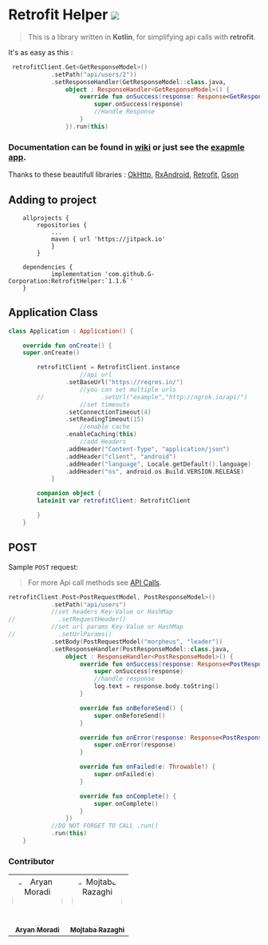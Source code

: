 # Retrofit Helper [![](https://jitpack.io/v/G-Corporation/RetrofitHelper.svg)](https://jitpack.io/#G-Corporation/RetrofitHelper)
 
> This is a library written in __Kotlin__, for simplifying api calls with __retrofit__.  

It's as easy as this :
```kotlin
 retrofitClient.Get<GetResponseModel>()
            .setPath("api/users/2"))
            .setResponseHandler(GetResponseModel::class.java,
                object : ResponseHandler<GetResponseModel>() {
                    override fun onSuccess(response: Response<GetResponseModel>) {
                        super.onSuccess(response)
                        //Handle Response
                    }
                }).run(this)
```  

### Documentation can be found in [wiki](https://github.com/G-Corporation/RetrofitHelper/wiki) or just see the [exapmle app](https://github.com/G-Corporation/RetrofitHelper/tree/master/app).  
Thanks to these beautifull libraries : [OkHttp](https://square.github.io/okhttp/), [RxAndroid](https://github.com/ReactiveX/RxAndroid), [Retrofit](https://square.github.io/retrofit/), [Gson](https://github.com/square/retrofit/tree/master/retrofit-converters/gson)
  

## Adding to project  

```
	allprojects {
		repositories {
			...
			maven { url 'https://jitpack.io' 
			}
		}

	dependencies {
	        implementation 'com.github.G-Corporation:RetrofitHelper:`1.1.6`'
	}
```  

## Application Class  

```kotlin
class Application : Application() {

	override fun onCreate() {
	super.onCreate()

		retrofitClient = RetrofitClient.instance
				    //api url
				.setBaseUrl("https://reqres.in/")
				    //you can set multiple urls
		//                .setUrl("example","http://ngrok.io/api/")
				    //set timeouts
				.setConnectionTimeout(4)
				.setReadingTimeout(15)
				    //enable cache
				.enableCaching(this)
				    //add Headers
				.addHeader("Content-Type", "application/json")
				.addHeader("client", "android")
				.addHeader("language", Locale.getDefault().language)
				.addHeader("os", android.os.Build.VERSION.RELEASE)
		    }

        companion object {
		lateinit var retrofitClient: RetrofitClient

	    }
	}  
```  

## POST  
Sample `POST` request:  

>For more Api call methods see [API Calls](https://github.com/G-Corporation/RetrofitHelper/wiki/API-calls).  

```kotlin
retrofitClient.Post<PostRequestModel, PostResponseModel>()
            .setPath("api/users")
            //set headers Key-Value or HashMap
//            .setRequestHeader()
            //set url params Key-Value or HashMap
//            .setUrlParams()
            .setBody(PostRequestModel("morpheus", "leader"))
            .setResponseHandler(PostResponseModel::class.java,
                object : ResponseHandler<PostResponseModel>() {
                    override fun onSuccess(response: Response<PostResponseModel>) {
                        super.onSuccess(response)
                        //handle response
                        log.text = response.body.toString()
                    }

                    override fun onBeforeSend() {
                        super.onBeforeSend()
                    }

                    override fun onError(response: Response<PostResponseModel>?) {
                        super.onError(response)
                    }

                    override fun onFailed(e: Throwable?) {
                        super.onFailed(e)
                    }

                    override fun onComplete() {
                        super.onComplete()
                    }
                })
            //DO NOT FORGET TO CALL .run()
            .run(this)
    }
```




### Contributor

<table>
  <tr>
    <td align="center">
        <a href="https://github.com/Aryan-mor">
            <img src="https://avatars1.githubusercontent.com/u/22844436?s=460&v=4" width="100px;" alt="Aryan Moradi" style="max-width:100%;border-radius: 100%;"/>
            <br />
            <sub>
                <b>Aryan Moradi</b>
            </sub>
            </a>
     </td>
    <td align="center">
        <a href="https://github.com/mojirzg">
            <img src="https://avatars3.githubusercontent.com/u/29694641?s=460&v=4" width="100px;" alt="Mojtaba Razaghi" style="max-width:100%;border-radius: 100%;"/>
            <br />
            <sub>
                <b>Mojtaba Razaghi</b>
            </sub>
            </a>
     </td>
  </tr>
</table>










